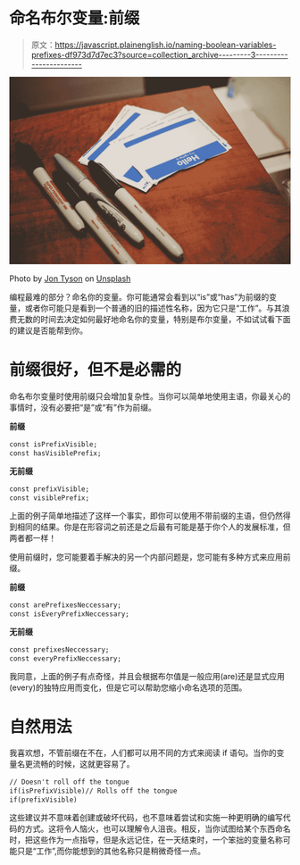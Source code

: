 # 命名布尔变量:前缀

> 原文：<https://javascript.plainenglish.io/naming-boolean-variables-prefixes-df973d7d7ec3?source=collection_archive---------3----------------------->

![](img/0b76f09952486befa66655b719c005e0.png)

Photo by [Jon Tyson](https://unsplash.com/@jontyson?utm_source=medium&utm_medium=referral) on [Unsplash](https://unsplash.com?utm_source=medium&utm_medium=referral)

编程最难的部分？命名你的变量。你可能通常会看到以“is”或“has”为前缀的变量，或者你可能只是看到一个普通的旧的描述性名称，因为它只是“工作”。与其浪费无数的时间去决定如何最好地命名你的变量，特别是布尔变量，不如试试看下面的建议是否能帮到你。

# 前缀很好，但不是必需的

命名布尔变量时使用前缀只会增加复杂性。当你可以简单地使用主语，你最关心的事情时，没有必要把“是”或“有”作为前缀。

**前缀**

```
const isPrefixVisible;
const hasVisiblePrefix;
```

**无前缀**

```
const prefixVisible;
const visiblePrefix;
```

上面的例子简单地描述了这样一个事实，即你可以使用不带前缀的主语，但仍然得到相同的结果。你是在形容词之前还是之后最有可能是基于你个人的发展标准，但两者都一样！

使用前缀时，您可能要着手解决的另一个内部问题是，您可能有多种方式来应用前缀。

**前缀**

```
const arePrefixesNeccessary;
const isEveryPrefixNeccessary;
```

**无前缀**

```
const prefixesNeccessary;
const everyPrefixNeccessary;
```

我同意，上面的例子有点奇怪，并且会根据布尔值是一般应用(are)还是显式应用(every)的独特应用而变化，但是它可以帮助您缩小命名选项的范围。

# 自然用法

我喜欢想，不管前缀在不在，人们都可以用不同的方式来阅读 if 语句。当你的变量名更流畅的时候，这就更容易了。

```
// Doesn't roll off the tongue
if(isPrefixVisible)// Rolls off the tongue
if(prefixVisible)
```

这些建议并不意味着创建或破坏代码，也不意味着尝试和实施一种更明确的编写代码的方式。这将令人恼火，也可以理解令人沮丧。相反，当你试图给某个东西命名时，把这些作为一点指导，但是永远记住，在一天结束时，一个笨拙的变量名称可能只是“工作”,而你能想到的其他名称只是稍微奇怪一点。